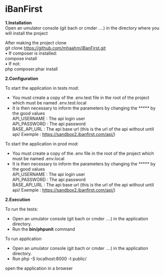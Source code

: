 # iBanFirst
**1.Installation** <br>
Open an umulator console (git bach or cmder ....)
in the directory where you will install the project

After making the project clone <br>
git clone https://github.com/mhaahm/iBanFirst.git <br>
•	If composer is installed: <br>
      compose install <br>
•	If not: <br>
      php composer.phar install

**2.Configuration**

To start the application in tests mod:
 - You must create a copy of the .env.test file in the root of the project which must be named .env.test.local
 - It is then necessary to inform the parameters by changing the ***** by the good values<br>
    API_USERNAME : The api login user<br>
    API_PASSWORD : The api password<br>
    BASE_API_URL : The api base url (this is the url of the api without until api/ Exemple : https://sandbox2.ibanfirst.com/api/)<br>

To start the application in prod mod:
 - You must create a copy of the .env file in the root of the project which must be named .env.local
 - It is then necessary to inform the parameters by changing the ***** by the good values<br>
    API_USERNAME : The api login user<br>
    API_PASSWORD : The api password<br>
    BASE_API_URL : The api base url (this is the url of the api without until api/ Exemple : https://sandbox2.ibanfirst.com/api/)<br>


**2.Execution**

To run the tests:
 - Open an umulator console (git bach or cmder ....)
   in the application directory.
 - Run the **bin/phpunit** command
 
To run application
 - Open an umulator console (git bach or cmder ....)
    in the application directory.
 - Run php -S localhost:8000 -t public/
 
 open the application in a browser
 
